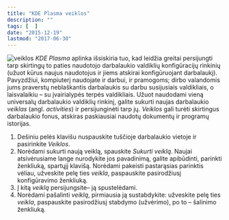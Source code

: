 ```yaml
---
title: "KDE Plasma veiklos"
description: ""
tags: [  ]
date: "2015-12-19"
lastmod: "2017-06-30"
---
```

![](/images/stories/veiklos.png "veiklos") _KDE Plasma_ aplinka išsiskiria tuo, kad leidžia greitai persijungti tarp skirtingų to paties naudotojo darbalaukio valdiklių konfigūracijų rinkinių (užuot kūrus naujus naudotojus ir jiems atskirai konfigūruojant darbalaukį). Pavyzdžiui, kompiuterį naudojate ir darbui, ir pramogoms; dirbo valandomis jums praverstų neblaškantis darbalaukis su darbu susijusiais valdikliais, o laisvalaikiu – su įvairialypės terpės valdikliais. Užuot naudodami vieną universalų darbalaukio valdiklių rinkinį, galite sukurti naujas darbalaukio _veiklas_ (angl. _activities_) ir persijunginėti tarp jų. _Veiklos_ gali turėti skirtingus darbalaukio fonus, atskiras paskiausiai naudotų dokumentų ir programų istorijas.

1.  Dešiniu pelės klavišu nuspauskite tuščioje darbalaukio vietoje ir pasirinkite _Veiklos_.
2.  Norėdami sukurti naują veiklą, spauskite _Sukurti veiklą_. Naujai atsivėrusiame lange nurodykite jos pavadinimą, galite apibūdinti, parinkti ženkliuką, spartųjį klavišą. Norėdami pakeisti pastarąsias parinktis vėliau, užveskite pelę ties _veikla_, paspauskite pasirodžiusį konfigūravimo ženkliuką.
3.  Į kitą _veiklą_ persijungsite– ją spustelėdami.
4.  Norėdami pašalinti _veiklą_, pirmiausia ją sustabdykite: užveskite pelę ties _veikla_, paspauskite pasirodžiusį stabdymo (užvėrimo), po to – šalinimo ženkliuką.
